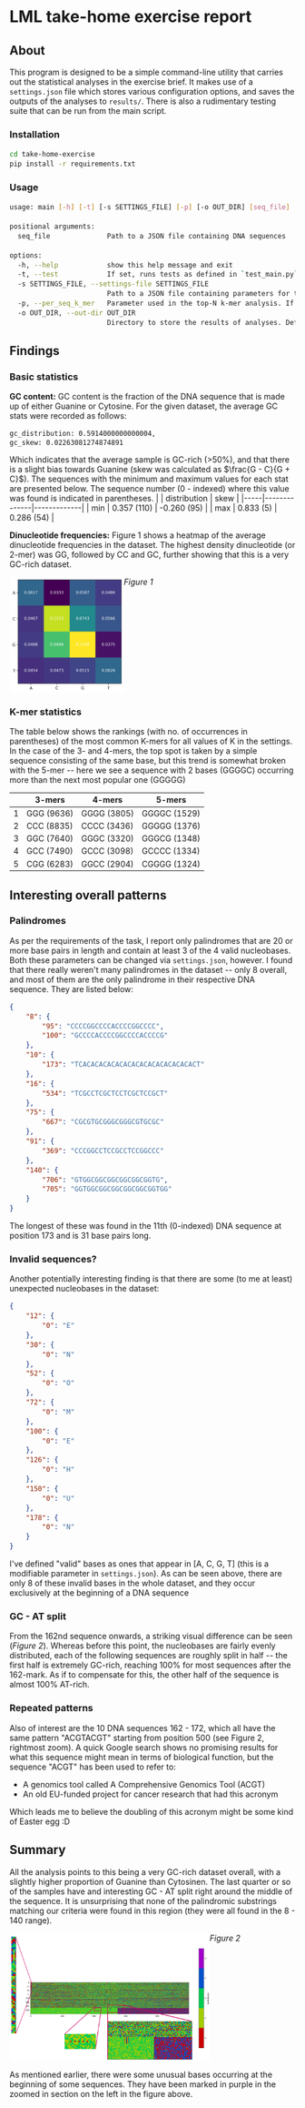 # LML take-home exercise report

## About
This program is designed to be a simple command-line utility that carries out the statistical analyses in the exercise brief. It makes use of a `settings.json` file which stores various configuration options, and saves the outputs of the analyses to `results/`. There is also a rudimentary testing suite that can be run from the main script.

### Installation
```bash
cd take-home-exercise
pip install -r requirements.txt
```
### Usage
```bash
usage: main [-h] [-t] [-s SETTINGS_FILE] [-p] [-o OUT_DIR] [seq_file]

positional arguments:
  seq_file              Path to a JSON file containing DNA sequences

options:
  -h, --help            show this help message and exit
  -t, --test            If set, runs tests as defined in `test_main.py` and ignores all other arguments.
  -s SETTINGS_FILE, --settings-file SETTINGS_FILE
                        Path to a JSON file containing parameters for the analysis run. Defaults to `./settings.json`.
  -p, --per_seq_k_mer   Parameter used in the top-N k-mer analysis. If set, calculates top N k-mers for each DNA sequence separately
  -o OUT_DIR, --out-dir OUT_DIR
                        Directory to store the results of analyses. Defaults to `./results`.
```

## Findings
### Basic statistics
**GC content:** GC content is the fraction of the DNA sequence that is made up of either Guanine or Cytosine. For the given dataset, the average GC stats were recorded as follows:
```
gc_distribution: 0.5914000000000004,
gc_skew: 0.02263081274874891
```
Which indicates that the average sample is GC-rich (>50%), and that there is a slight bias towards Guanine (skew was calculated as $\frac{G - C}{G + C}$). The sequences with the minimum and maximum values for each stat are presented below. The sequence number (0 - indexed) where this value was found is indicated in parentheses.
|     | distribution | skew        |
|-----|--------------|-------------|
| min |  0.357 (110) | -0.260 (95) |
| max |  0.833 (5)   |  0.286 (54) |

**Dinucleotide frequencies:**
Figure 1 shows a heatmap of the average dinucleotide frequencies in the dataset. The highest density dinucleotide (or 2-mer) was GG, followed by CC and GC, further showing that this is a very GC-rich dataset.

<img src="./img/dnt_confmat.png" alt="Description" style="max-width: 40%; float: left">

_Figure 1_
<br style="clear: both;">



### K-mer statistics
The table below shows the rankings (with no. of occurrences in parentheses) of the most common K-mers for all values of K in the settings. In the case of the 3- and 4-mers, the top spot is taken by a simple sequence consisting of the same base, but this trend is somewhat broken with the 5-mer -- here we see a sequence with 2 bases (GGGGC) occurring more than the next most popular one (GGGGG)

|   | 3-mers     | 4-mers      | 5-mers       |
|---|------------|-------------|--------------|
| 1 | GGG (9636) | GGGG (3805) | GGGGC (1529) |
| 2 | CCC (8835) | CCCC (3436) | GGGGG (1376) |
| 3 | GGC (7640) | GGGC (3320) | GGGCG (1348) |
| 4 | GCC (7490) | GCCC (3098) | GCCCC (1334) |
| 5 | CGG (6283) | GGCC (2904) | CGGGG (1324) |

## Interesting overall patterns
### Palindromes
As per the requirements of the task, I report only palindromes that are 20 or more base pairs in length and contain at least 3 of the 4 valid nucleobases. Both these parameters can be changed via `settings.json`, however. I found that there really weren't many palindromes in the dataset -- only 8 overall, and most of them are the only palindrome in their respective DNA sequence. They are listed below:
```json
{
    "8": {
        "95": "CCCCGGCCCCACCCCGGCCCC",
        "100": "GCCCCACCCCGGCCCCACCCCG"
    },
    "10": {
        "173": "TCACACACACACACACACACACACACACACT"
    },
    "16": {
        "534": "TCGCCTCGCTCCTCGCTCCGCT"
    },
    "75": {
        "667": "CGCGTGCGGGCGGGCGTGCGC"
    },
    "91": {
        "369": "CCCGGCCTCCGCCTCCGGCCC"
    },
    "140": {
        "706": "GTGGCGGCGGCGGCGGCGGTG",
        "705": "GGTGGCGGCGGCGGCGGCGGTGG"
    }
}
```
The longest of these was found in the 11th (0-indexed) DNA sequence at position 173 and is 31 base pairs long.
### Invalid sequences?
Another potentially interesting finding is that there are some (to me at least) unexpected nucleobases in the dataset:
```json
{
    "12": {
        "0": "E"
    },
    "30": {
        "0": "N"
    },
    "52": {
        "0": "O"
    },
    "72": {
        "0": "M"
    },
    "100": {
        "0": "E"
    },
    "126": {
        "0": "H"
    },
    "150": {
        "0": "U"
    },
    "178": {
        "0": "N"
    }
}
```
I've defined "valid" bases as ones that appear in [A, C, G, T] (this is a modifiable parameter in `settings.json`). As can be seen above, there are only 8 of these invalid bases in the whole dataset, and they occur exclusively at the beginning of a DNA sequence

### GC - AT split
From the 162nd sequence onwards, a striking visual difference can be seen (_Figure 2_). Whereas before this point, the nucleobases are fairly evenly distributed, each of the following sequences are roughly split in half -- the first half is extremely GC-rich, reaching 100% for most sequences after the 162-mark. As if to compensate for this, the other half of the sequence is almost 100% AT-rich.

### Repeated patterns
Also of interest are the 10 DNA sequences 162 - 172, which all have the same pattern "ACGTACGT" starting from position 500 (see Figure 2, rightmost zoom). A quick Google search shows no promising results for what this sequence might mean in terms of biological function, but the sequence "ACGT" has been used to refer to:

* A genomics tool called A Comprehensive Genomics Tool (ACGT)
* An old EU-funded project for cancer research that had this acronym

Which leads me to believe the doubling of this acronym might be some kind of Easter egg :D

## Summary
All the analysis points to this being a very GC-rich dataset overall, with a slightly  higher proportion of Guanine than Cytosinen. The last quarter or so of the samples have and interesting GC - AT split right around the middle of the sequence. It is unsurprising that none of the palindromic substrings matching our criteria were found in this region (they were all found in the 8 - 140 range).

<img src="./img/dna.png" alt="Description" style="max-width: 70%; float: left">

_Figure 2_
<br style="clear: both;">

As mentioned earlier, there were some unusual bases occurring at the beginning of some sequences. They have been marked in purple in the zoomed in section on the left in the figure above. 